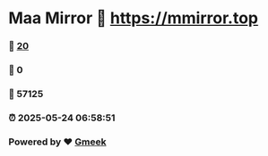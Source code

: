 # Maa Mirror :link: https://mmirror.top 
### :page_facing_up: [20](https://mmirror.top/tag.html) 
### :speech_balloon: 0 
### :hibiscus: 57125 
### :alarm_clock: 2025-05-24 06:58:51 
### Powered by :heart: [Gmeek](https://github.com/Meekdai/Gmeek)
